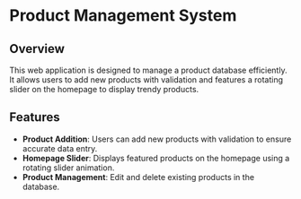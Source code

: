 # Product Management System

## Overview
This web application is designed to manage a product database efficiently. It allows users to add new products with validation and features a rotating slider on the homepage to display trendy products.

## Features
- **Product Addition**: Users can add new products with validation to ensure accurate data entry.
- **Homepage Slider**: Displays featured products on the homepage using a rotating slider animation.
- **Product Management**: Edit and delete existing products in the database.

